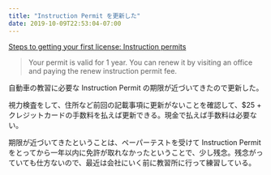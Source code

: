 ```yaml
---
title: "Instruction Permit を更新した"
date: 2019-10-09T22:53:04-07:00
---
```


[Steps to getting your first license: Instruction permits](https://www.dol.wa.gov/driverslicense/getpermit.html)

> Your permit is valid for 1 year. You can renew it by visiting an office and paying the renew instruction permit fee.

自動車の教習に必要な Instruction Permit の期限が近づいてきたので更新した。

視力検査をして、住所など前回の記載事項に更新がないことを確認して、$25 + クレジットカードの手数料を払えば更新できる。現金で払えば手数料は必要ない。

期限が近づいてきたということは、ペーパーテストを受けて Instruction Permit をとってから一年以内に免許が取れなかったということで、少し残念。残念がっていても仕方ないので、最近は会社にいく前に教習所に行って練習している。

